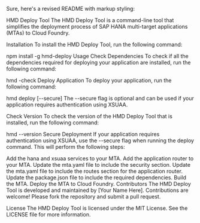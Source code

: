 Sure, here's a revised README with markup styling:

HMD Deploy Tool
The HMD Deploy Tool is a command-line tool that simplifies the deployment process of SAP HANA multi-target applications (MTAs) to Cloud Foundry.

Installation
To install the HMD Deploy Tool, run the following command:


npm install -g hmd-deploy
Usage
Check Dependencies
To check if all the dependencies required for deploying your application are installed, run the following command:


hmd -check
Deploy Application
To deploy your application, run the following command:


hmd deploy [--secure]
The --secure flag is optional and can be used if your application requires authentication using XSUAA.

Check Version
To check the version of the HMD Deploy Tool that is installed, run the following command:


hmd --version
Secure Deployment
If your application requires authentication using XSUAA, use the --secure flag when running the deploy command. This will perform the following steps:

Add the hana and xsuaa services to your MTA.
Add the application router to your MTA.
Update the mta.yaml file to include the security section.
Update the mta.yaml file to include the routes section for the application router.
Update the package.json file to include the required dependencies.
Build the MTA.
Deploy the MTA to Cloud Foundry.
Contributors
The HMD Deploy Tool is developed and maintained by [Your Name Here]. Contributions are welcome! Please fork the repository and submit a pull request.

License
The HMD Deploy Tool is licensed under the MIT License. See the LICENSE file for more information.